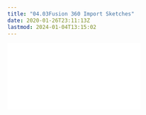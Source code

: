 ```yaml
---
title: "04.03Fusion 360 Import Sketches"
date: 2020-01-26T23:11:13Z
lastmod: 2024-01-04T13:15:02
---
```


![Link to included file content](../../../../3d-modeling/fusion-360/fusion-360-import-sketches-as-canvas.md)
